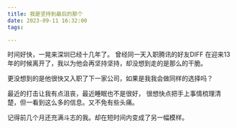 ```yaml
---
title: 我是坚持到最后的那个
date: 2023-09-11 16:32:00
tags: 

---
```

时间好快，一晃来深圳已经十几年了。
曾经同一天入职腾讯的好友DIFF 在迎来13年的时候离开了，我以为他会再坚持坚持，却没想到走的是那么的干脆。

更没想到的是他很快又入职了下一家公司，如果是我我会做同样的选择吗？

最近的打击让我有点沮丧，最近睡眠也不是很好， 很想快点把手上事情梳理清楚，但一看到这么多的信息。又不免有些头痛。

记得前几个月还充满斗志的我。却在短时间内变成了另一幅模样。




